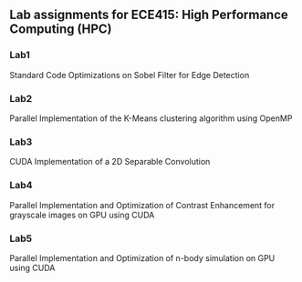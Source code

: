 ## Lab assignments for ECE415: High Performance Computing (HPC)

### Lab1
Standard Code Optimizations on Sobel Filter for Edge Detection

### Lab2 
Parallel Implementation of the K-Means clustering algorithm using OpenMP

### Lab3 
CUDA Implementation of a 2D Separable Convolution

### Lab4 
Parallel Implementation and Optimization of Contrast Enhancement for grayscale images on GPU using CUDA

### Lab5 
Parallel Implementation and Optimization of n-body simulation on GPU using CUDA
